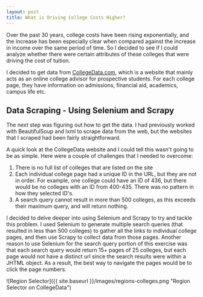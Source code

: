 ```yaml
---
layout: post
title: What is Driving College Costs Higher?
---
```


Over the past 30 years, college costs have been rising exponentially, and the increase has been especially clear when
compared against the increase in income over the same period of time. So I decided to see if I could analyze whether there
were certain attributes of these colleges that were driving the cost of tuition.

I decided to get data from [CollegeData.com](https://www.collegedata.com/), which is a website that mainly acts 
as an online college advisor for prospective students. For each college page, they have information on admissions, financial aid, academics, campus life etc.

## Data Scraping - Using Selenium and Scrapy ##

The next step was figuring out how to get the data. I had previously worked with BeautifulSoup and lxml to scrape data from
the web, but the websites that I scraped had been fairly straightforward.

A quick look at the CollegeData website and I could tell this wasn't going to be as simple. Here were a couple of challenges that I needed to overcome:

1. There is no full list of colleges that are listed on the site
2. Each individual college page had a unique ID in the URL, but they are not in order. For example, one college could have an ID of 436, but there would be no colleges with an ID from 400-435. There was no pattern in how they selected ID's.
3. A search query cannot result in more than 500 colleges, as this exceeds their maximum query, and will return nothing.

I decided to delve deeper into using Selenium and Scrapy to try and tackle this problem. I used Selenium to generate multiple search queries (that resulted in less than 500 colleges) to gather all the links to individual college pages, and then use Scrapy to collect data from those pages. Another reason to use Selenium for the search query portion of this exercise was that each search query would return 15+ pages of 25 colleges, but each page would not have a distinct url since the search results were within a JHTML object. As a result, the best way to navigate the pages would be to click the page numbers.



![Region Selector]({{ site.baseurl }}/images/regions-colleges.png "Region Selector on CollegeData")





